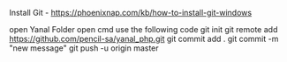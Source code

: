 Install Git - https://phoenixnap.com/kb/how-to-install-git-windows

open Yanal Folder
open cmd
use the following code
git init
git remote add https://github.com/pencil-sa/yanal_php.git
git commit add .
git commit -m "new message"
git push -u origin master
